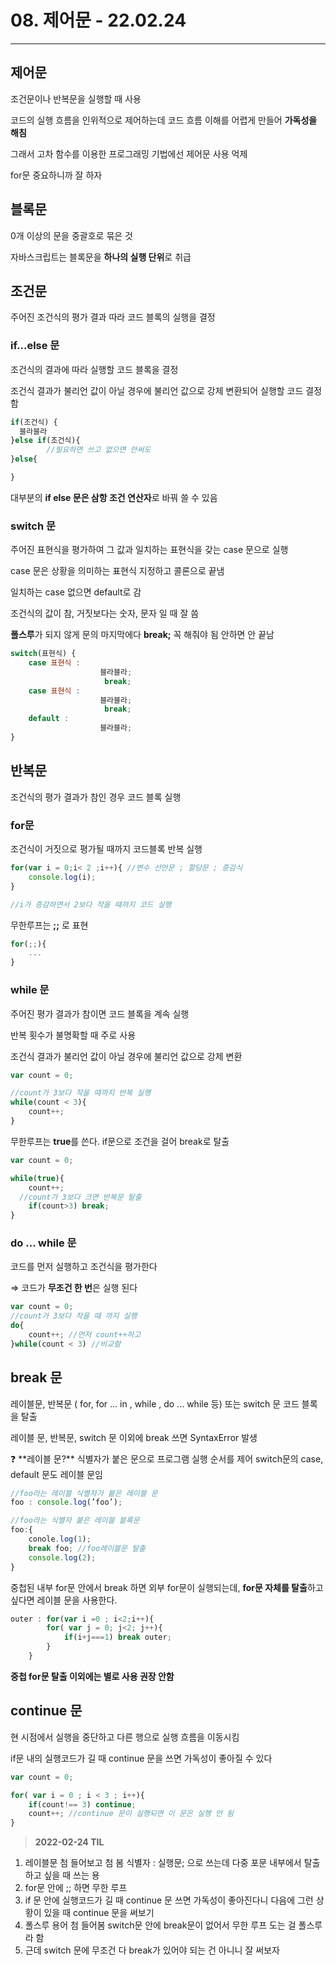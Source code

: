 # 08. 제어문 - 22.02.24

---

## 제어문

조건문이나 반복문을 실행할 때 사용

코드의 실행 흐름을 인위적으로 제어하는데 코드 흐름 이해를 어렵게 만들어 **가독성을 해침**

그래서 고차 함수를 이용한 프로그래밍 기법에선 제어문 사용 억제

for문 중요하니까 잘 하자

## 블록문

0개 이상의 문을 중괄호로 묶은 것

자바스크립트는 블록문을 **하나의 실행 단위**로 취급

## 조건문

주어진 조건식의 평가 결과 따라 코드 블록의 실행을 결정

### if...else 문

조건식의 결과에 따라 실행할 코드 블록을 결정

조건식 결과가 불리언 값이 아닐 경우에 불리언 값으로 강제 변환되어 실행할 코드 결정함

```jsx
if(조건식) { 
  블라블라
}else if(조건식){
		//필요하면 쓰고 없으면 안써도
}else{

}
```

대부분의 **if else 문은 삼항 조건 연산자**로 바꿔 쓸 수 있음

### switch 문

주어진 표현식을 평가하여 그 값과 일치하는 표현식을 갖는 case 문으로 실행

 case 문은 상황을 의미하는 표현식 지정하고 콜론으로 끝냄

일치하는 case 없으면 default로 감

조건식의 값이 참, 거짓보다는 숫자, 문자 일 때 잘 씀

**폴스루**가 되지 않게 문의 마지막에다 **break;** 꼭 해줘야 됨 안하면 안 끝남

```jsx
switch(표현식) {
	case 표현식 : 
					블라블라;
					 break;
	case 표현식 : 
					블라블라;
					 break;
	default : 
					블라블라;
}
```

## 반복문

조건식의 평가 결과가 참인 경우 코드 블록 실행

### for문

조건식이 거짓으로 평가될 때까지 코드블록 반복 실행

```jsx
for(var i = 0;i< 2 ;i++){ //변수 선언문 ; 할당문 ; 증감식
	console.log(i);
}

//i가 증감하면서 2보다 작을 때까지 코드 실행
```

무한루프는 **;;** 로 표현

```jsx
for(;;){
	...
}
```

### while 문

주어진 평가 결과가 참이면 코드 블록을 계속 실행

반복 횟수가 불명확할 때 주로 사용

조건식 결과가 불리언 값이 아닐 경우에 불리언 값으로 강제 변환

```jsx
var count = 0;

//count가 3보다 작을 때까지 반복 실행
while(count < 3){
	count++;
}
```

무한루프는 **true**를 쓴다. if문으로 조건을 걸어 break로 탈출

```jsx
var count = 0;

while(true){
	count++;
  //count가 3보다 크면 반복문 탈출
	if(count>3) break;
}
```

### do ... while 문

코드를 먼저 실행하고 조건식을 평가한다

⇒ 코드가 **무조건 한 번**은 실행 된다 

```jsx
var count = 0;
//count가 3보다 작을 때 까지 실행
do{
	count++; //먼저 count++하고
}while(count < 3) //비교함
```

## break 문

레이블문, 반복문 ( for, for ... in , while , do ... while 등) 또는 switch 문 코드 블록을 탈출

레이블 문, 반복문, switch 문 이외에 break 쓰면 SyntaxError 발생

<aside>
❓ **레이블 문?**
식별자가 붙은 문으로 프로그램 실행 순서를 제어
switch문의 case, default 문도 레이블 문임

```jsx
//foo라는 레이블 식별자가 붙은 레이블 문
foo : console.log(’foo’);

//foo라는 식별자 붙은 레이블 블록문
foo:{
	conole.log(1);
	break foo; //foo레이블문 탈출
	console.log(2);
}
```

중첩된 내부 for문 안에서 break 하면 외부 for문이 실행되는데, **for문 자체를 탈출**하고 싶다면 레이블 문을 사용한다.

```jsx
outer : for(var i =0 ; i<2;i++){
		for( var j = 0; j<2; j++){
			if(i+j===1) break outer;
		}
	}
```

**중첩 for문 탈출 이외에는 별로 사용 권장 안함**

</aside>

## continue 문

현 시점에서 실행을 중단하고 다른 행으로 실행 흐름을 이동시킴

if문 내의 실행코드가 길 때 continue 문을 쓰면 가독성이 좋아질 수 있다

```jsx
var count = 0;

for( var i = 0 ; i < 3 ; i++){
	if(count!== 3) continue;
	count++; //continue 문이 실행되면 이 문은 실행 안 됨
}
```

> **2022-02-24 TIL**
1. 레이블문 첨 들어보고 첨 봄
식별자 : 실행문; 으로 쓰는데 다중 포문 내부에서 탈출하고 싶을 때 쓰는 용
2. for문 안에 ;; 하면 무한 루프
3. if 문 안에 실행코드가 길 때 continue 문 쓰면 가독성이 좋아진다니 다음에 그런 상황이 있을 때 continue 문을 써보기 
4. 폴스루 용어 첨 들어봄 switch문 안에 break문이 없어서 무한 루프 도는 걸 폴스루라 함
5. 근데 switch 문에 무조건 다 break가 있어야 되는 건 아니니 잘 써보자
>